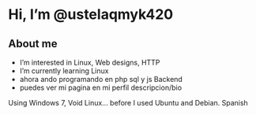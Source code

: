 # Hi, I’m @ustelaqmyk420
## About me
- I’m interested in Linux, Web designs, HTTP
- I’m currently learning Linux
- ahora ando programando en php sql y js Backend
- puedes ver mi pagina en mi perfil descripcion/bio

Using Windows 7, Void Linux... before I used Ubuntu and Debian.
Spanish
